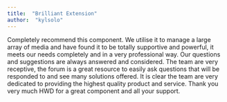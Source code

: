 ```yaml
---
title:  "Brilliant Extension"
author:  "kylsolo"
---
```

Completely recommend this component. We utilise it to manage a large array of media and have found it to be totally supportive and powerful, it meets our needs completely and in a very professional way. Our questions and suggestions are always answered and considered. The team are very receptive, the forum is a great resource to easily ask questions that will be responded to and see many solutions offered. It is clear the team are very dedicated to providing the highest quality product and service. Thank you very much HWD for a great component and all your support.


